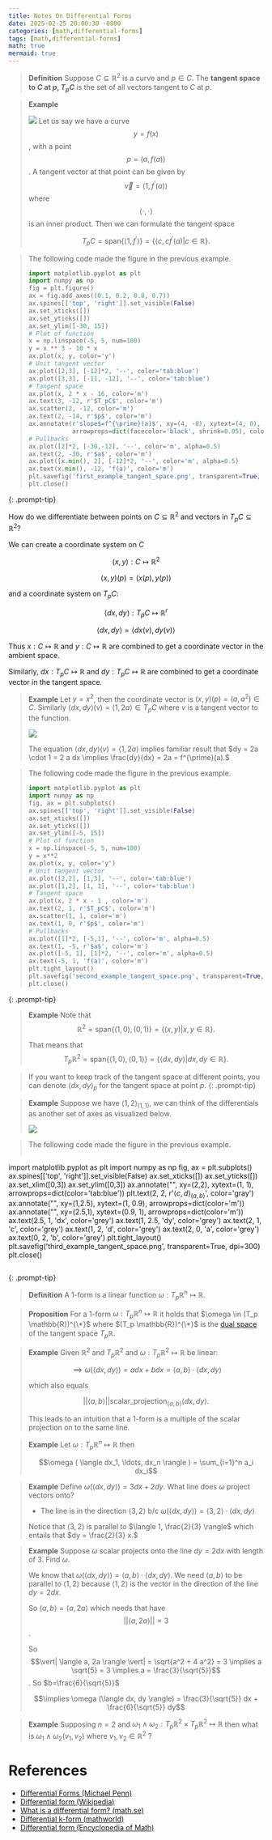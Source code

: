 ```yaml
---
title: Notes On Differential Forms
date: 2025-02-25 20:00:30 -0800
categories: [math,differential-forms]
tags: [math,differential-forms]
math: true
mermaid: true
---
```



> **Definition** Suppose $C \subseteq \mathbb{R}^2$ is a curve and $p \in C$. The **tangent space to $C$ at $p$, $T_pC$** is the set of all vectors tangent to $C$ at $p$.

> **Example**
>
> ![](/assets/images/first_example_tangent_space.png)
> Let us say we have a curve $$y = f(x)$$, with a point $$p = (a, f(a))$$. A tangent vector at that point can be given by $$\vec v = \langle 1, f^{\prime}(a) \rangle$$ where $$\langle \cdot, \cdot \rangle$$ is an inner product. Then we can formulate the tangent space 
>
> $$T_pC = \text{span} \{ \langle 1, f^{\prime} \rangle \} = \{ \langle c, c f^{\prime}(a) | c \in \mathbb{R} \}.$$

> The following code made the figure in the previous example.
> ```python
> import matplotlib.pyplot as plt
> import numpy as np
> fig = plt.figure()
> ax = fig.add_axes((0.1, 0.2, 0.8, 0.7))
> ax.spines[['top', 'right']].set_visible(False)
> ax.set_xticks([])
> ax.set_yticks([])
> ax.set_ylim([-30, 15])
> # Plot of function
> x = np.linspace(-5, 5, num=100)
> y = x ** 3 - 10 * x
> ax.plot(x, y, color='y')
> # Unit tangent vector
> ax.plot([2,3], [-12]*2, '--', color='tab:blue')
> ax.plot([3,3], [-11, -12], '--', color='tab:blue')
> # Tangent space
> ax.plot(x, 2 * x - 16, color='m')
> ax.text(3, -12, r'$T_pC$', color='m')
> ax.scatter(2, -12, color='m')
> ax.text(2, -14, r'$p$', color='m')
> ax.annotate(r'slope$=f^{\prime}(a)$', xy=(4, -8), xytext=(4, 0),
>             arrowprops=dict(facecolor='black', shrink=0.05), color='grey')
> # Pullbacks
> ax.plot([2]*2, [-30,-12], '--', color='m', alpha=0.5)
> ax.text(2, -30, r'$a$', color='m')
> ax.plot([x.min(), 2], [-12]*2, '--', color='m', alpha=0.5)
> ax.text(x.min(), -12, 'f(a)', color='m')
> plt.savefig('first_example_tangent_space.png', transparent=True, dpi=300)
> plt.close()
> ```
{: .prompt-tip}


How do we differentiate between points on $C \subseteq \mathbb{R}^2$ and vectors in $T_p C \subseteq \mathbb{R}^2$?

We can create a coordinate system on $C$

$$(x,y): C \mapsto \mathbb{R}^2$$

$$(x,y)(p) = (x(p), y(p))$$

and a coordinate system on $T_p C$:

$$\langle dx, dy \rangle : T_p C \mapsto \mathbb{R}^r$$

$$\langle dx, dy \rangle = \langle dx(v), dy(v) \rangle$$

Thus $x: C \mapsto \mathbb{R}$ and $y: C \mapsto \mathbb{R}$ are combined to get a coordinate vector in the ambient space.

Similarly, $dx: T_pC \mapsto \mathbb{R}$ and $dy: T_pC \mapsto \mathbb{R}$ are combined to get a coordinate vector in the tangent space.

> **Example** Let $y = x^2$, then the coordinate vector is $(x,y)(p) = (a, a^2) \in C$. Similarly $\langle dx, dy \rangle (v) = \langle 1, 2a \rangle \in T_pC$ where $v$ is a tangent vector to the function.
>
> ![](/assets/images/second_example_tangent_space.png)
>
> The equation $\langle dx, dy \rangle (v) = \langle 1, 2a \rangle$ implies familiar result that $dy = 2a \cdot 1 = 2 a dx \implies \frac{dy}{dx} = 2a = f^{\prime}(a).$

> The following code made the figure in the previous example.
> ```python
> import matplotlib.pyplot as plt
> import numpy as np
> fig, ax = plt.subplots()
> ax.spines[['top', 'right']].set_visible(False)
> ax.set_xticks([])
> ax.set_yticks([])
> ax.set_ylim([-5, 15])
> # Plot of function
> x = np.linspace(-5, 5, num=100)
> y = x**2
> ax.plot(x, y, color='y')
> # Unit tangent vector
> ax.plot([2,2], [1,3], '--', color='tab:blue')
> ax.plot([1,2], [1, 1], '--', color='tab:blue')
> # Tangent space
> ax.plot(x, 2 * x - 1 , color='m')
> ax.text(2, 1, r'$T_pC$', color='m')
> ax.scatter(1, 1, color='m')
> ax.text(1, 0, r'$p$', color='m')
> # Pullbacks
> ax.plot([1]*2, [-5,1], '--', color='m', alpha=0.5)
> ax.text(1, -5, r'$a$', color='m')
> ax.plot([-5, 1], [1]*2, '--', color='m', alpha=0.5)
> ax.text(-5, 1, 'f(a)', color='m')
> plt.tight_layout()
> plt.savefig('second_example_tangent_space.png', transparent=True, dpi=300)
> plt.close()
> ```
{: .prompt-tip}

> **Example**
> Note that $$\mathbb{R}^2 = \text{span} \{ (1,0), (0,1) \} = \{ (x,y) | x,y \in \mathbb{R} \}.$$
>
> That means that 
> $$T_p \mathbb{R}^2 = \text{span} \{ \langle 1, 0 \rangle, \langle 0, 1 \rangle \} = \{ \langle dx, dy \rangle | dx, dy \in \mathbb{R} \}.$$

> If you want to keep track of the tangent space at different points, you can denote $\langle dx, dy \rangle_p$ for the tangent space at point $p$.
{: .prompt-tip}

> **Example** Suppose we have $\langle 1, 2 \rangle_{(1,1)}$, we can think of the differentials as another set of axes as visualized below.
>
> ![](/assets/images/third_example_tangent_space.png)


> The following code made the figure in the previous example.
> ```python
import matplotlib.pyplot as plt
import numpy as np
fig, ax = plt.subplots()
ax.spines[['top', 'right']].set_visible(False)
ax.set_xticks([])
ax.set_yticks([])
ax.set_xlim([0,3])
ax.set_ylim([0,3])
ax.annotate("", xy=(2,2), xytext=(1, 1),
            arrowprops=dict(color='tab:blue'))
plt.text(2, 2, r'$\langle c,d \rangle_{(a,b)}$', color='gray')
ax.annotate("", xy=(1,2.5), xytext=(1, 0.9),
            arrowprops=dict(color='m'))
ax.annotate("", xy=(2.5,1), xytext=(0.9, 1),
            arrowprops=dict(color='m'))
ax.text(2.5, 1, 'dx', color='grey')
ax.text(1, 2.5, 'dy', color='grey')
ax.text(2, 1, 'c', color='grey')
ax.text(1, 2, 'd', color='grey')
ax.text(2, 0, 'a', color='grey')
ax.text(0, 2, 'b', color='grey')
plt.tight_layout()
plt.savefig('third_example_tangent_space.png', transparent=True, dpi=300)
plt.close()
> ```
{: .prompt-tip}

> **Definition** A 1-form is a linear function $\omega : T_p \mathbb{R}^n \mapsto \mathbb{R}$.

> **Proposition**
> For a 1-form $\omega : T_p \mathbb{R}^n \mapsto \mathbb{R}$ it holds that $\omega \in (T_p \mathbb{R})^{\*}$ where $(T_p \mathbb{R})^{\*}$ is the [dual space](https://en.wikipedia.org/wiki/Dual_space) of the tangent space $T_p \mathbb{R}$.

> **Example** Given $\mathbb{R}^2$ and $T_p \mathbb{R}^2$ and  $\omega : T_p \mathbb{R}^2 \mapsto \mathbb{R}$ be linear:
>
> $$\implies \omega (\langle dx, dy \rangle) = adx + bdx = \langle a, b \rangle \cdot \langle dx, dy \rangle$$
> 
> which also equals
>
> $$\vert| \langle a, b \rangle \vert| \operatorname{scalar\_projection}_{\langle a,b \rangle} \langle dx, dy \rangle .$$
>
> This leads to an intuition that a 1-form is a multiple of the scalar projection on to the same line.

> **Example** Let $\omega : T_p \mathbb{R}^n \mapsto \mathbb{R}$ then
>
> $$\omega ( \langle dx_1, \ldots, dx_n \rangle ) = \sum_{i=1}^n a_i dx_i$$

> **Example** Define $\omega (\langle dx, dy \rangle) = 3dx + 2dy.$ What line does $\omega$ project vectors onto?
>
> - The line is in the direction $\langle 3, 2 \rangle$ b/c $\omega ( \langle dx, dy \rangle ) = \langle 3,2 \rangle \cdot \langle dx, dy \rangle$
>
> Notice that $\langle 3,2 \rangle$ is parallel to $\langle 1, \frac{2}{3} \rangle$ which entails that $dy = \frac{2}{3} x.$

> **Example** Suppose $\omega$ scalar projects onto the line $dy = 2dx$ with length of 3. Find $\omega .$
>
> We know that $\omega (\langle dx, dy \rangle) = \langle a,b \rangle \cdot \langle dx, dy \rangle .$ We need  $\langle a, b \rangle$ to be parallel to $\langle 1, 2 \rangle$ because $\langle 1, 2 \rangle$ is the vector in the direction of the line $dy = 2dx$.
>
> So $\langle a, b \rangle = \langle a, 2a \rangle$ which needs that have 
$$\vert| \langle a, 2a \rangle \vert| = 3 $$ .
>
> So 
$$\vert| \langle a, 2a \rangle \vert| = \sqrt{a^2 + 4 a^2} = 3 \implies a \sqrt{5} = 3 \implies a = \frac{3}{\sqrt{5}}$$ . So $b=\frac{6}{\sqrt{5}}$
>
> $$\implies \omega (\langle dx, dy \rangle) = \frac{3}{\sqrt{5}} dx + \frac{6}{\sqrt{5}} dy$$

> **Example** Supposing $n=2$ and $\omega_1 \wedge \omega_2 : T_p \mathbb{R}^2 \times T_p \mathbb{R}^2 \mapsto \mathbb{R}$ then what is $\omega_1 \wedge \omega_2 (v_1, v_2)$ where $v_1, v_2 \in \mathbb{R}^2$ ?

# References
- [Differential Forms (Michael Penn)](https://www.youtube.com/playlist?list=PL22w63XsKjqzQZtDZO_9s2HEMRJnaOTX7)
- [Differential form (Wikipedia)](https://en.wikipedia.org/wiki/Differential_form)
- [What is a differential form? (math.se)](https://math.stackexchange.com/questions/2858098/what-is-a-differential-form)
- [Differential k-form (mathworld)](https://mathworld.wolfram.com/Differentialk-Form.html)
- [Differential form (Encyclopedia of Math)](https://encyclopediaofmath.org/wiki/Differential_form)
